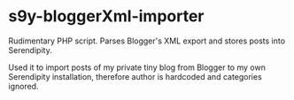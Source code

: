 s9y-bloggerXml-importer
=======================

Rudimentary PHP script. Parses Blogger's XML export and stores posts into Serendipity.

Used it to import posts of my private tiny blog from Blogger to my own Serendipity
installation, therefore author is hardcoded and categories ignored.
